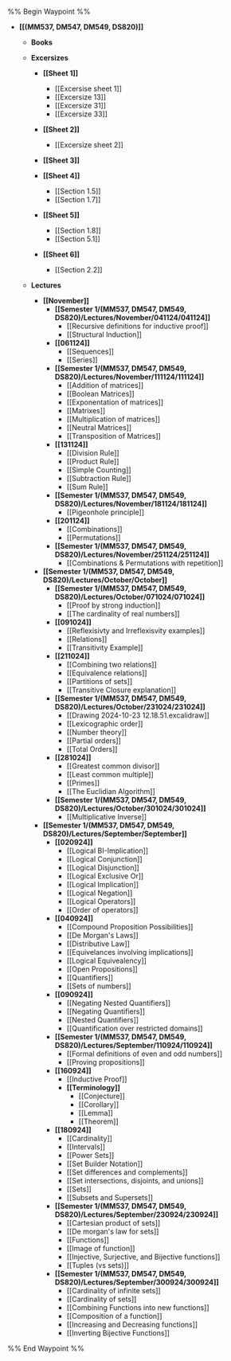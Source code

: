 %% Begin Waypoint %%
- **[[(MM537, DM547, DM549, DS820)]]**
	- **Books**

	- **Excersizes**
		- **[[Sheet 1]]**
			- [[Excersise sheet 1]]
			- [[Excersize 13]]
			- [[Excersize 31]]
			- [[Excersize 33]]
		- **[[Sheet 2]]**
			- [[Excersize sheet 2]]
		- **[[Sheet 3]]**

		- **[[Sheet 4]]**
			- [[Section 1.5]]
			- [[Section 1.7]]
		- **[[Sheet 5]]**
			- [[Section 1.8]]
			- [[Section 5.1]]
		- **[[Sheet 6]]**
			- [[Section 2.2]]
	- **Lectures**
		- **[[November]]**
			- **[[Semester 1/(MM537, DM547, DM549, DS820)/Lectures/November/041124/041124]]**
				- [[Recursive definitions for inductive proof]]
				- [[Structural Induction]]
			- **[[061124]]**
				- [[Sequences]]
				- [[Series]]
			- **[[Semester 1/(MM537, DM547, DM549, DS820)/Lectures/November/111124/111124]]**
				- [[Addition of matrices]]
				- [[Boolean Matrices]]
				- [[Exponentation of matrices]]
				- [[Matrixes]]
				- [[Multiplication of matrices]]
				- [[Neutral Matrices]]
				- [[Transposition of Matrices]]
			- **[[131124]]**
				- [[Division Rule]]
				- [[Product Rule]]
				- [[Simple Counting]]
				- [[Subtraction Rule]]
				- [[Sum Rule]]
			- **[[Semester 1/(MM537, DM547, DM549, DS820)/Lectures/November/181124/181124]]**
				- [[Pigeonhole principle]]
			- **[[201124]]**
				- [[Combinations]]
				- [[Permutations]]
			- **[[Semester 1/(MM537, DM547, DM549, DS820)/Lectures/November/251124/251124]]**
				- [[Combinations & Permutations with repetition]]
		- **[[Semester 1/(MM537, DM547, DM549, DS820)/Lectures/October/October]]**
			- **[[Semester 1/(MM537, DM547, DM549, DS820)/Lectures/October/071024/071024]]**
				- [[Proof by strong induction]]
				- [[The cardinality of real numbers]]
			- **[[091024]]**
				- [[Reflexisivty and Irreflexisvity examples]]
				- [[Relations]]
				- [[Transitivity Example]]
			- **[[211024]]**
				- [[Combining two relations]]
				- [[Equivalence relations]]
				- [[Partitions of sets]]
				- [[Transitive Closure explanation]]
			- **[[Semester 1/(MM537, DM547, DM549, DS820)/Lectures/October/231024/231024]]**
				- [[Drawing 2024-10-23 12.18.51.excalidraw]]
				- [[Lexicographic order]]
				- [[Number theory]]
				- [[Partial orders]]
				- [[Total Orders]]
			- **[[281024]]**
				- [[Greatest common divisor]]
				- [[Least common multiple]]
				- [[Primes]]
				- [[The Euclidian Algorithm]]
			- **[[Semester 1/(MM537, DM547, DM549, DS820)/Lectures/October/301024/301024]]**
				- [[Multiplicative Inverse]]
		- **[[Semester 1/(MM537, DM547, DM549, DS820)/Lectures/September/September]]**
			- **[[020924]]**
				- [[Logical BI-Implication]]
				- [[Logical Conjunction]]
				- [[Logical Disjunction]]
				- [[Logical Exclusive Or]]
				- [[Logical Implication]]
				- [[Logical Negation]]
				- [[Logical Operators]]
				- [[Order of operators]]
			- **[[040924]]**
				- [[Compound Proposition Possibilities]]
				- [[De Morgan's Laws]]
				- [[Distributive Law]]
				- [[Equivelances involving implications]]
				- [[Logical Equivealency]]
				- [[Open Propositions]]
				- [[Quantifiers]]
				- [[Sets of numbers]]
			- **[[090924]]**
				- [[Negating Nested Quantifiers]]
				- [[Negating Quantifiers]]
				- [[Nested Quantifiers]]
				- [[Quantification over restricted domains]]
			- **[[Semester 1/(MM537, DM547, DM549, DS820)/Lectures/September/110924/110924]]**
				- [[Formal definitions of even and odd numbers]]
				- [[Proving propositions]]
			- **[[160924]]**
				- [[Inductive Proof]]
				- **[[Terminology]]**
					- [[Conjecture]]
					- [[Corollary]]
					- [[Lemma]]
					- [[Theorem]]
			- **[[180924]]**
				- [[Cardinality]]
				- [[Intervals]]
				- [[Power Sets]]
				- [[Set Builder Notation]]
				- [[Set differences and complements]]
				- [[Set intersections, disjoints, and unions]]
				- [[Sets]]
				- [[Subsets and Supersets]]
			- **[[Semester 1/(MM537, DM547, DM549, DS820)/Lectures/September/230924/230924]]**
				- [[Cartesian product of sets]]
				- [[De morgan's law for sets]]
				- [[Functions]]
				- [[Image of function]]
				- [[Injective, Surjective, and Bijective functions]]
				- [[Tuples (vs sets)]]
			- **[[Semester 1/(MM537, DM547, DM549, DS820)/Lectures/September/300924/300924]]**
				- [[Cardinality of infinite sets]]
				- [[Cardinality of sets]]
				- [[Combining Functions into new functions]]
				- [[Composition of a function]]
				- [[Increasing and Decreasing functions]]
				- [[Inverting Bijective Functions]]

%% End Waypoint %%
